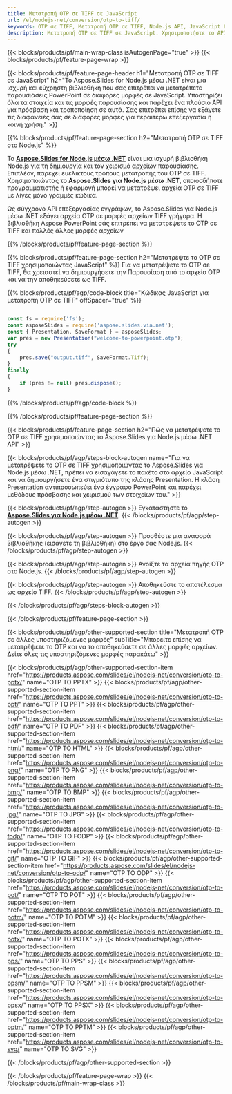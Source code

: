 ```yaml
---
title: Μετατροπή OTP σε TIFF σε JavaScript
url: /el/nodejs-net/conversion/otp-to-tiff/
keywords: OTP σε TIFF, Μετατροπή OTP σε TIFF, Node.js API, JavaScript Library, OTP, TIFF
description: Μετατροπή OTP σε TIFF σε JavaScript. Χρησιμοποιήστε το API βιβλιοθήκης Node.js για να μετατρέψετε αρχεία OTP σε TIFF
---
```


{{< blocks/products/pf/main-wrap-class isAutogenPage="true" >}}
{{< blocks/products/pf/feature-page-wrap >}}

{{< blocks/products/pf/feature-page-header h1="Μετατροπή OTP σε TIFF σε JavaScript" h2="Το Aspose.Slides for Node.js μέσω .NET είναι μια ισχυρή και εύχρηστη βιβλιοθήκη που σας επιτρέπει να μετατρέπετε παρουσιάσεις PowerPoint σε διάφορες μορφές σε JavaScript. Υποστηρίζει όλα τα στοιχεία και τις μορφές παρουσίασης και παρέχει ένα πλούσιο API για πρόσβαση και τροποποίηση σε αυτά. Σας επιτρέπει επίσης να εξάγετε τις διαφάνειές σας σε διάφορες μορφές για περαιτέρω επεξεργασία ή κοινή χρήση." >}}

{{% blocks/products/pf/feature-page-section h2="Μετατροπή OTP σε TIFF στο Node.js" %}}

Το [**Aspose.Slides for Node.js μέσω .NET**](https://products.aspose.com/slides/el/nodejs-net/) είναι μια ισχυρή βιβλιοθήκη Node.js για τη δημιουργία και τον χειρισμό αρχείων παρουσίασης. Επιπλέον, παρέχει ευέλικτους τρόπους μετατροπής του OTP σε TIFF. Χρησιμοποιώντας το **Aspose.Slides για Node.js μέσω .NET**, οποιοσδήποτε προγραμματιστής ή εφαρμογή μπορεί να μετατρέψει αρχεία OTP σε TIFF με λίγες μόνο γραμμές κώδικα.

Ως σύγχρονο API επεξεργασίας εγγράφων, το Aspose.Slides για Node.js μέσω .NET εξάγει αρχεία OTP σε μορφές αρχείων TIFF γρήγορα. Η βιβλιοθήκη Aspose PowerPoint σάς επιτρέπει να μετατρέψετε το OTP σε TIFF και πολλές άλλες μορφές αρχείων

{{% /blocks/products/pf/feature-page-section %}}

{{% blocks/products/pf/feature-page-section  h2="Μετατρέψτε το OTP σε TIFF χρησιμοποιώντας JavaScript" %}}
Για να μετατρέψετε το OTP σε TIFF, θα χρειαστεί να δημιουργήσετε την Παρουσίαση από το αρχείο OTP και να την αποθηκεύσετε ως TIFF.

{{% blocks/products/pf/agp/code-block title="Κώδικας JavaScript για μετατροπή OTP σε TIFF" offSpacer="true" %}}

```javascript

const fs = require('fs');
const asposeSlides = require('aspose.slides.via.net');
const { Presentation, SaveFormat } = asposeSlides;
var pres = new Presentation("welcome-to-powerpoint.otp");
try
{
    pres.save("output.tiff", SaveFormat.Tiff);
}
finally
{
    if (pres != null) pres.dispose();
}
```


{{% /blocks/products/pf/agp/code-block %}}

{{% /blocks/products/pf/feature-page-section %}}

{{< blocks/products/pf/feature-page-section  h2="Πώς να μετατρέψετε το OTP σε TIFF χρησιμοποιώντας το Aspose.Slides για Node.js μέσω .NET API" >}}

{{< blocks/products/pf/agp/steps-block-autogen name="Για να μετατρέψετε το OTP σε TIFF χρησιμοποιώντας το Aspose.Slides για Node.js μέσω .NET, πρέπει να εισαγάγετε το πακέτο στο αρχείο JavaScript και να δημιουργήσετε ένα στιγμιότυπο της κλάσης Presentation. Η κλάση Presentation αντιπροσωπεύει ένα έγγραφο PowerPoint και παρέχει μεθόδους πρόσβασης και χειρισμού των στοιχείων του." >}}

{{< blocks/products/pf/agp/step-autogen >}}
Εγκαταστήστε το [**Aspose.Slides για Node.js μέσω .NET**](https://products.aspose.com/slides/el/nodejs-net/).
{{< /blocks/products/pf/agp/step-autogen >}}

{{< blocks/products/pf/agp/step-autogen >}}
Προσθέστε μια αναφορά βιβλιοθήκης (εισάγετε τη βιβλιοθήκη) στο έργο σας Node.js.
{{< /blocks/products/pf/agp/step-autogen >}}

{{< blocks/products/pf/agp/step-autogen >}}
Ανοίξτε τα αρχεία πηγής OTP στο Node.js.
{{< /blocks/products/pf/agp/step-autogen >}}

{{< blocks/products/pf/agp/step-autogen >}}
Αποθηκεύστε το αποτέλεσμα ως αρχείο TIFF.
{{< /blocks/products/pf/agp/step-autogen >}}

{{< /blocks/products/pf/agp/steps-block-autogen >}}

{{< /blocks/products/pf/feature-page-section >}}

{{< blocks/products/pf/agp/other-supported-section title="Μετατροπή OTP σε άλλες υποστηριζόμενες μορφές" subTitle="Μπορείτε επίσης να μετατρέψετε το OTP και να το αποθηκεύσετε σε άλλες μορφές αρχείων. Δείτε όλες τις υποστηριζόμενες μορφές παρακάτω" >}}

{{< blocks/products/pf/agp/other-supported-section-item href="https://products.aspose.com/slides/el/nodejs-net/conversion/otp-to-pptx/" name="OTP TO PPTX" >}}
{{< blocks/products/pf/agp/other-supported-section-item href="https://products.aspose.com/slides/el/nodejs-net/conversion/otp-to-ppt/" name="OTP TO PPT" >}}
{{< blocks/products/pf/agp/other-supported-section-item href="https://products.aspose.com/slides/el/nodejs-net/conversion/otp-to-pdf/" name="OTP TO PDF" >}}
{{< blocks/products/pf/agp/other-supported-section-item href="https://products.aspose.com/slides/el/nodejs-net/conversion/otp-to-html/" name="OTP TO HTML" >}}
{{< blocks/products/pf/agp/other-supported-section-item href="https://products.aspose.com/slides/el/nodejs-net/conversion/otp-to-png/" name="OTP TO PNG" >}}
{{< blocks/products/pf/agp/other-supported-section-item href="https://products.aspose.com/slides/el/nodejs-net/conversion/otp-to-bmp/" name="OTP TO BMP" >}}
{{< blocks/products/pf/agp/other-supported-section-item href="https://products.aspose.com/slides/el/nodejs-net/conversion/otp-to-jpg/" name="OTP TO JPG" >}}
{{< blocks/products/pf/agp/other-supported-section-item href="https://products.aspose.com/slides/el/nodejs-net/conversion/otp-to-fodp/" name="OTP TO FODP" >}}
{{< blocks/products/pf/agp/other-supported-section-item href="https://products.aspose.com/slides/el/nodejs-net/conversion/otp-to-gif/" name="OTP TO GIF" >}}
{{< blocks/products/pf/agp/other-supported-section-item href="https://products.aspose.com/slides/el/nodejs-net/conversion/otp-to-odp/" name="OTP TO ODP" >}}
{{< blocks/products/pf/agp/other-supported-section-item href="https://products.aspose.com/slides/el/nodejs-net/conversion/otp-to-pot/" name="OTP TO POT" >}}
{{< blocks/products/pf/agp/other-supported-section-item href="https://products.aspose.com/slides/el/nodejs-net/conversion/otp-to-potm/" name="OTP TO POTM" >}}
{{< blocks/products/pf/agp/other-supported-section-item href="https://products.aspose.com/slides/el/nodejs-net/conversion/otp-to-potx/" name="OTP TO POTX" >}}
{{< blocks/products/pf/agp/other-supported-section-item href="https://products.aspose.com/slides/el/nodejs-net/conversion/otp-to-pps/" name="OTP TO PPS" >}}
{{< blocks/products/pf/agp/other-supported-section-item href="https://products.aspose.com/slides/el/nodejs-net/conversion/otp-to-ppsm/" name="OTP TO PPSM" >}}
{{< blocks/products/pf/agp/other-supported-section-item href="https://products.aspose.com/slides/el/nodejs-net/conversion/otp-to-ppsx/" name="OTP TO PPSX" >}}
{{< blocks/products/pf/agp/other-supported-section-item href="https://products.aspose.com/slides/el/nodejs-net/conversion/otp-to-pptm/" name="OTP TO PPTM" >}}
{{< blocks/products/pf/agp/other-supported-section-item href="https://products.aspose.com/slides/el/nodejs-net/conversion/otp-to-svg/" name="OTP TO SVG" >}}


{{< /blocks/products/pf/agp/other-supported-section >}}

{{< /blocks/products/pf/feature-page-wrap >}}
{{< /blocks/products/pf/main-wrap-class >}}